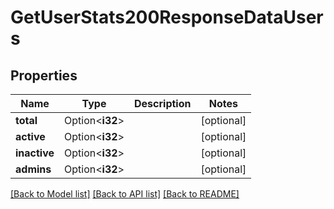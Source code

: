 # GetUserStats200ResponseDataUsers

## Properties

Name | Type | Description | Notes
------------ | ------------- | ------------- | -------------
**total** | Option<**i32**> |  | [optional]
**active** | Option<**i32**> |  | [optional]
**inactive** | Option<**i32**> |  | [optional]
**admins** | Option<**i32**> |  | [optional]

[[Back to Model list]](../README.md#documentation-for-models) [[Back to API list]](../README.md#documentation-for-api-endpoints) [[Back to README]](../README.md)


